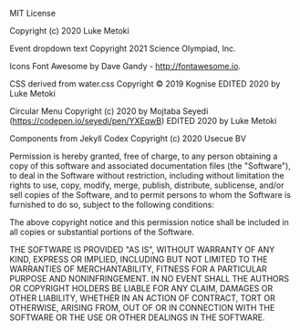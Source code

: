 MIT License

Copyright (c) 2020 Luke Metoki


Event dropdown text Copyright 2021 Science Olympiad, Inc.

Icons Font Awesome by Dave Gandy - http://fontawesome.io.

CSS derived from water.css Copyright © 2019 Kognise EDITED 2020 by Luke Metoki

Circular Menu Copyright (c) 2020 by Mojtaba Seyedi (https://codepen.io/seyedi/pen/YXEqwB) EDITED 2020 by Luke Metoki

Components from Jekyll Codex Copyright (c) 2020 Usecue BV

Permission is hereby granted, free of charge, to any person obtaining a copy
of this software and associated documentation files (the "Software"), to deal
in the Software without restriction, including without limitation the rights
to use, copy, modify, merge, publish, distribute, sublicense, and/or sell
copies of the Software, and to permit persons to whom the Software is
furnished to do so, subject to the following conditions:

The above copyright notice and this permission notice shall be included in all
copies or substantial portions of the Software.

THE SOFTWARE IS PROVIDED "AS IS", WITHOUT WARRANTY OF ANY KIND, EXPRESS OR
IMPLIED, INCLUDING BUT NOT LIMITED TO THE WARRANTIES OF MERCHANTABILITY,
FITNESS FOR A PARTICULAR PURPOSE AND NONINFRINGEMENT. IN NO EVENT SHALL THE
AUTHORS OR COPYRIGHT HOLDERS BE LIABLE FOR ANY CLAIM, DAMAGES OR OTHER
LIABILITY, WHETHER IN AN ACTION OF CONTRACT, TORT OR OTHERWISE, ARISING FROM,
OUT OF OR IN CONNECTION WITH THE SOFTWARE OR THE USE OR OTHER DEALINGS IN THE
SOFTWARE.
